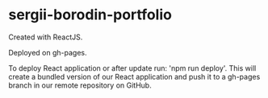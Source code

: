 # sergii-borodin-portfolio

Created with ReactJS.

Deployed on gh-pages.

To deploy React application or after update run: 'npm run deploy'. This will create a bundled version of our React application and push it to a gh-pages branch in our remote repository on GitHub.
